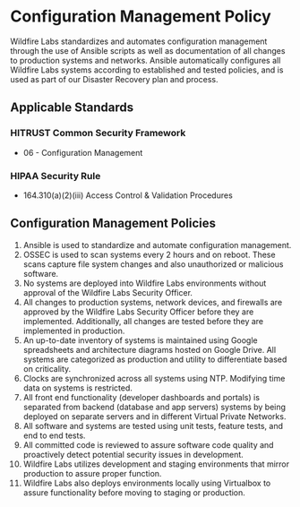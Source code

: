 # Configuration Management Policy

Wildfire Labs standardizes and automates configuration management through the use of Ansible scripts as well as documentation of all changes to production systems and networks. Ansible automatically configures all Wildfire Labs systems according to established and tested policies, and is used as part of our Disaster Recovery plan and process.

## **Applicable Standards**

### **HITRUST Common Security Framework**

* 06 - Configuration Management

### **HIPAA Security Rule**

* 164.310\(a\)\(2\)\(iii\) Access Control & Validation Procedures

## **Configuration Management Policies**

1. Ansible is used to standardize and automate configuration management.
2. OSSEC is used to scan systems every 2 hours and on reboot. These scans capture file system changes and also unauthorized or malicious software.
3. No systems are deployed into Wildfire Labs environments without approval of the Wildfire Labs Security Officer.
4. All changes to production systems, network devices, and firewalls are approved by the Wildfire Labs Security Officer before they are implemented. Additionally, all changes are tested before they are implemented in production.
5. An up-to-date inventory of systems is maintained using Google spreadsheets and architecture diagrams hosted on Google Drive. All systems are categorized as production and utility to differentiate based on criticality.
6. Clocks are synchronized across all systems using NTP. Modifying time data on systems is restricted.
7. All front end functionality \(developer dashboards and portals\) is separated from backend \(database and app servers\) systems by being deployed on separate servers and in different Virtual Private Networks.
8. All software and systems are tested using unit tests, feature tests, and end to end tests.
9. All committed code is reviewed to assure software code quality and proactively detect potential security issues in development.
10. Wildfire Labs utilizes development and staging environments that mirror production to assure proper function.
11. Wildfire Labs also deploys environments locally using Virtualbox to assure functionality before moving to staging or production.

